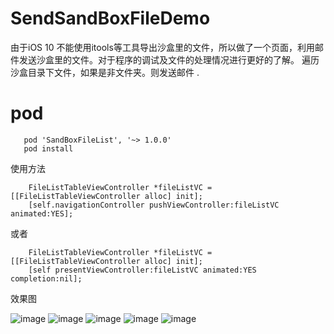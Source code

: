 # SendSandBoxFileDemo

由于iOS 10 不能使用itools等工具导出沙盒里的文件，所以做了一个页面，利用邮件发送沙盒里的文件。对于程序的调试及文件的处理情况进行更好的了解。
遍历沙盒目录下文件，如果是非文件夹。则发送邮件  . 

# pod 
```
   pod 'SandBoxFileList', '~> 1.0.0'
   pod install
```

使用方法 
```objc
    FileListTableViewController *fileListVC = [[FileListTableViewController alloc] init];
    [self.navigationController pushViewController:fileListVC animated:YES];
```
或者
```objc
    FileListTableViewController *fileListVC = [[FileListTableViewController alloc] init];
    [self presentViewController:fileListVC animated:YES completion:nil];
```

效果图

![image](./SnapImage/IMG_2389.PNG)
![image](./SnapImage/IMG_2390.PNG)
![image](./SnapImage/IMG_2391.PNG)
![image](./SnapImage/IMG_2392.PNG)
![image](./SnapImage/IMG_2393.PNG)